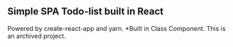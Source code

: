 ## Simple SPA Todo-list built in React 

Powered by create-react-app and yarn.
*Built in Class Component. 
This is an archived project.
